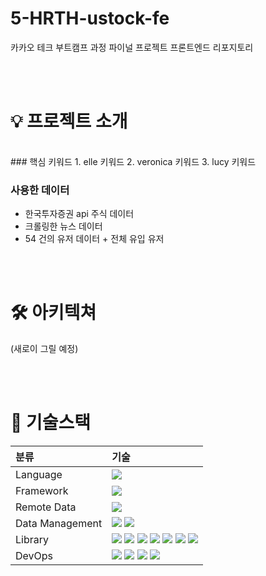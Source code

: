 # 5-HRTH-ustock-fe
카카오 테크 부트캠프 과정 파이널 프로젝트 프론트엔드 리포지토리

<br><br>
# 💡 **프로젝트 소개**
<br>
### 핵심 키워드
1. elle 키워드
2. veronica 키워드
3. lucy 키워드

### 사용한 데이터
- 한국투자증권 api 주식 데이터
- 크롤링한 뉴스 데이터
- 54 건의 유저 데이터 + 전체 유입 유저

<br><br>
# 🛠️  아키텍쳐
(새로이 그릴 예정)

<br><br>

# 📍 기술스택
|분류|기술|
|:- |:- |
|Language|<img src="https://img.shields.io/badge/TypeScript-blue?style=for-the-badge&logo=typescript&logoColor=white">|
|Framework|<img src="https://img.shields.io/badge/React-61DAFB?style=for-the-badge&logo=React&logoColor=white"/>
|Remote Data|<img src="https://img.shields.io/badge/Axios-5A29E4?style=for-the-badge&logo=Axios&logoColor=white"/>
|Data Management|<img src="https://img.shields.io/badge/Zustand-gray?style=for-the-badge&logo=Zustand&logoColor=white"/> <img src="https://img.shields.io/badge/Tanstack Query-FF4154?style=for-the-badge&logo=ReactQuery&logoColor=white"/>
|Library|<img src="https://img.shields.io/badge/Styled components-DB7093?style=for-the-badge&logo=StyledComponents&logoColor=white"/> <img src="https://img.shields.io/badge/React spring-E00033?style=for-the-badge&logo=ReactSpring&logoColor=white"/> <img src="https://img.shields.io/badge/Embla Carousel-FAFAFA?style=for-the-badge&logo=EmblaCarousel&logoColor=white"/> <img src="https://img.shields.io/badge/Lottie-00FFDA?style=for-the-badge&logo=Lottie&logoColor=white"/> <img src="https://img.shields.io/badge/Frarmer Motion-0055FF?style=for-the-badge&logo=Framer&logoColor=white"/> <img src="https://img.shields.io/badge/Sweetalert-F6D70?style=for-the-badge&logo=Sweetalert&logoColor=white"/> <img src="https://img.shields.io/badge/ApexCharts-ECD53F?style=for-the-badge&logo=ApexCharts&logoColor=white"/>
|DevOps|<img src="https://img.shields.io/badge/Github-181717?style=for-the-badge&logo=Github&logoColor=white"/> <img src="https://img.shields.io/badge/Github Actions-2088FF?style=for-the-badge&logo=Github Actions&logoColor=white"/> <img src="https://img.shields.io/badge/Amazon S3-569A31?style=for-the-badge&logo=Amazon S3&logoColor=white"/> <img src="https://img.shields.io/badge/Amazon CloudFront-FFFF66?style=for-the-badge&logo=Amazon CloudFront&logoColor=white"/>


<br><br><br>
